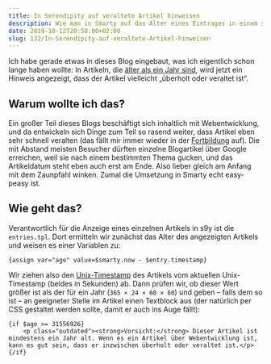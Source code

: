```yaml
---
title: In Serendipity auf veraltete Artikel hinweisen
description: Wie man in Smarty auf das Alter eines Eintrages in einem s9y-Blog hinweisen kann
date: 2019-10-12T20:50:00+02:00
slug: 132/In-Serendipity-auf-veraltete-Artikel-hinweisen
---
```


Ich habe gerade etwas in dieses Blog eingebaut, was ich eigentlich schon lange haben wollte: In Artikeln, die [älter als ein Jahr sind](/archiv/87/Teaser-Startseite-in-Serendipity.html), wird jetzt ein Hinweis angezeigt, dass der Artikel vielleicht „überholt oder veraltet ist“.

## Warum wollte ich das?

Ein großer Teil dieses Blogs beschäftigt sich inhaltlich mit Webentwicklung, und da entwickeln sich Dinge zum Teil so rasend weiter, dass Artikel eben sehr schnell veralten (das fällt mir immer wieder in der [Fortbildung](/archiv/130/Wie-ich-JavaScript-lernte.html) auf). Die mit Abstand meisten Besucher dürften einzelne Blogartikel über Google erreichen, weil sie nach einem bestimmten Thema gucken, und das Artikeldatum steht eben auch erst am Ende. Also lieber gleich am Anfang mit dem Zaunpfahl winken. Zumal die Umsetzung in Smarty echt easy-peasy ist.

## Wie geht das?

Verantwortlich für die Anzeige eines einzelnen Artikels in s9y ist die `entries.tpl`. Dort ermitteln wir zunächst das Alter des angezeigten Artikels und weisen es einer Variablen zu:

```smarty
{assign var="age" value=$smarty.now - $entry.timestamp}
```

Wir ziehen also den [Unix-Timestamp](https://de.wikipedia.org/wiki/Unixzeit) des Artikels vom aktuellen Unix-Timestamp (beides in Sekunden) ab. Dann prüfen wir, ob dieser Wert größer ist als der für ein Jahr (`365 × 24 × 60 × 60`) und geben – falls dem so ist – an geeigneter Stelle im Artikel einen Textblock aus (der natürlich per CSS gestaltet werden sollte, damit er auch ins Auge fällt):

```smarty
{if $age >= 31556926}
    <p class="outdated"><strong>Vorsicht:</strong> Dieser Artikel ist mindestens ein Jahr alt. Wenn es ein Artikel über Webentwicklung ist, kann es gut sein, dass er inzwischen überholt oder veraltet ist.</p>
{/if}
```
